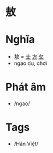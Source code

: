 # 敖

# Nghĩa
* 敖 = [士](士.md) [方](方.md) [攵](攵.md)
* ngao du, chơi

# Phát âm
* /ngao/

# Tags
* /Hán Việt/

<script>window.HANZI_FIELD='敖';</script>
